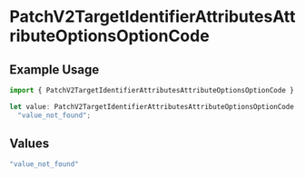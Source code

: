 # PatchV2TargetIdentifierAttributesAttributeOptionsOptionCode

## Example Usage

```typescript
import { PatchV2TargetIdentifierAttributesAttributeOptionsOptionCode } from "attio-js/models/errors";

let value: PatchV2TargetIdentifierAttributesAttributeOptionsOptionCode =
  "value_not_found";
```

## Values

```typescript
"value_not_found"
```